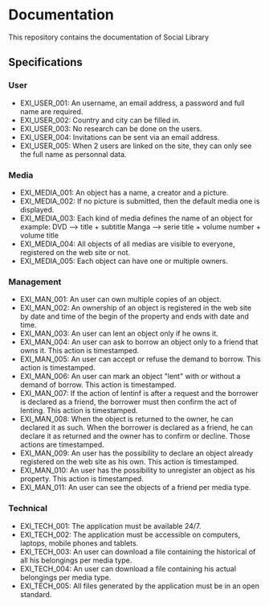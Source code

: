 # Documentation
This repository contains the documentation of Social Library

## Specifications

### User
+ EXI_USER_001: An username, an email address, a password and full name are required.
+ EXI_USER_002: Country and city can be filled in.
+ EXI_USER_003: No research can be done on the users.
+ EXI_USER_004: Invitations can be sent via an email address.
+ EXI_USER_005: When 2 users are linked on the site, they can only see the full name as personnal data.

### Media
+ EXI_MEDIA_001: An object has a name, a creator and a picture.
+ EXI_MEDIA_002: If no picture is submitted, then the default media one is displayed.
+ EXI_MEDIA_003: Each kind of media defines the name of an object
	for example: DVD --> title + subtitle
				 Manga --> serie title + volume number + volume title
+ EXI_MEDIA_004: All objects of all medias are visible to everyone, registered on the web site or not.
+ EXI_MEDIA_005: Each object can have one or multiple owners.

### Management
+ EXI_MAN_001: An user can own multiple copies of an object.
+ EXI_MAN_002: An ownership of an object is registered in the web site by date and time of the begin of the property and ends with date and time.
+ EXI_MAN_003: An user can lent an object only if he owns it.
+ EXI_MAN_004: An user can ask to borrow an object only to a friend that owns it. This action is timestamped.
+ EXI_MAN_005: An user can accept or refuse the demand to borrow. This action is timestamped.
+ EXI_MAN_006: An user can mark an object "lent" with or without a demand of borrow. This action is timestamped.
+ EXI_MAN_007: If the action of lentinf is after a request and the borrower is declared as a friend, the borrower must then confirm the act of lenting. This action is timestamped.
+ EXI_MAN_008: When the object is returned to the owner, he can declared it as such. When the borrower is declared as a friend, he can declare it as returned and the owner has to confirm or decline. Those actions are timestamped.
+ EXI_MAN_009: An user has the possibility to declare an object already registered on the web site as his own. This action is timestamped.
+ EXI_MAN_010: An user has the possibility to unregister an object as his property. This action is timestamped.
+ EXI_MAN_011: An user can see the objects of a friend per media type.

### Technical
+ EXI_TECH_001: The application must be available 24/7.
+ EXI_TECH_002: The application must be accessible on computers, laptops, mobile phones and tablets.
+ EXI_TECH_003: An user can download a file containing the historical of all his belongings per media type. 
+ EXI_TECH_004: An user can download a file containing his actual belongings per media type.
+ EXI_TECH_005: All files generated by the application must be in an open standard.